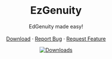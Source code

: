 <br/>
<p align="center">
  <h1 align="center">EzGenuity</h1>

  <p align="center">
    EdGenuity made easy!
    <br/>
    <br/>
    <a href="https://github.com/meteor4716/EzGenuity/blob/main/EzInstall.md">Download</a>
    ⋅
    <a href="https://github.com/meteor4716/EzGenuity/issues/new?assignees=&labels=bug&projects=&template=bug-report.md&title=Bug+Report">Report Bug</a>
    ⋅
    <a href="https://github.com/meteor4716/EzGenuity/issues/new?assignees=&labels=enhancement&projects=&template=feature-request.md&title=Feature+Request">Request Feature</a>
  </p>
</p>
<div align="center">

  <a href="">![Downloads](https://img.shields.io/github/downloads/meteor4716/EzGenuity/total)</a>

</div>
